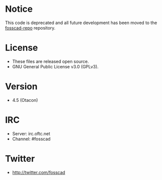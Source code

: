 
# Notice
This code is deprecated and all future development has been moved to the [fosscad-repo](https://github.com/maduce/fosscad-repo) repository.

# License

* These files are released open source.
* GNU General Public License v3.0 (GPLv3).

# Version

* 4.5 (Otacon)

# IRC
* Server: irc.oftc.net 
* Channel: #fosscad

# Twitter
* http://twitter.com/fosscad



